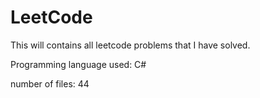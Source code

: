 # LeetCode
This will contains all leetcode problems that I have solved. 

Programming language used: C#

 number of files: 44
 
